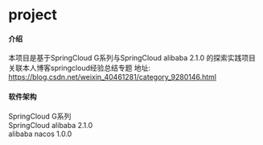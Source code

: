 # project

#### 介绍
本项目是基于SpringCloud G系列与SpringCloud alibaba 2.1.0 的探索实践项目
关联本人博客springcloud经验总结专题
地址: https://blog.csdn.net/weixin_40461281/category_9280146.html

#### 软件架构
SpringCloud G系列  
SpringCloud alibaba 2.1.0  
alibaba nacos 1.0.0  
